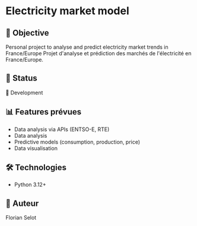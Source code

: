# Electricity market model

## 🎯 Objective
Personal project to analyse and predict electricity market trends in France/Europe
Projet d'analyse et prédiction des marchés de l'électricité en France/Europe.

## 🚀 Status
🚧 Development

## 📊 Features prévues
- Data analysis via APIs (ENTSO-E, RTE)
- Data analysis
- Predictive models (consumption, production, price)
- Data visualisation

## 🛠️ Technologies
- Python 3.12+
## 👤 Auteur
Florian Selot